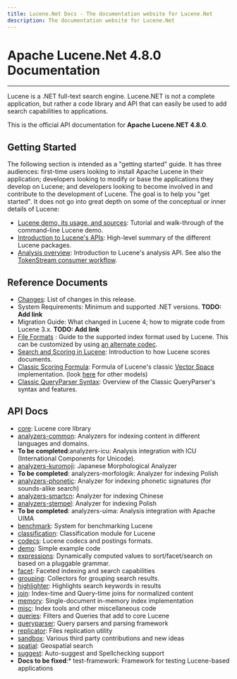```yaml
---
title: Lucene.Net Docs - The documentation website for Lucene.Net
description: The documentation website for Lucene.Net
---
```


Apache Lucene.Net 4.8.0 Documentation
===============

---------------

Lucene is a .NET full-text search engine. Lucene.NET is not a complete application, 
but rather a code library and API that can easily be used to add search capabilities
to applications.

This is the official API documentation for <b>Apache Lucene.NET 4.8.0</b>.

## Getting Started

The following section is intended as a "getting started" guide. It has three
audiences: first-time users looking to install Apache Lucene in their
application; developers looking to modify or base the applications they develop
on Lucene; and developers looking to become involved in and contribute to the
development of Lucene. The goal is to help you "get started". It does not go into great depth
on some of the conceptual or inner details of Lucene:

* [Lucene demo, its usage, and sources](xref:Lucene.Net.Demo): Tutorial and walk-through of the command-line Lucene demo.
* [Introduction to Lucene's APIs](xref:Lucene.Net): High-level summary of the different Lucene packages.
* [Analysis overview](xref:Lucene.Net.Analysis): Introduction to Lucene's analysis API. See also the [TokenStream consumer workflow](xref:Lucene.Net.Analysis.TokenStream).

## Reference Documents

* [Changes](https://github.com/apache/lucenenet/releases/tag/Lucene.Net_4_8_0): List of changes in this release.
* System Requirements: Minimum and supported .NET versions. __TODO: Add link__
* Migration Guide: What changed in Lucene 4; how to migrate code from Lucene 3.x. __TODO: Add link__
* [File Formats](xref:Lucene.Net.Codecs.Lucene46) : Guide to the supported index format used by Lucene.  This can be customized by using [an alternate codec](xref:Lucene.Net.Codecs).
* [Search and Scoring in Lucene](xref:Lucene.Net.Search): Introduction to how Lucene scores documents.
* [Classic Scoring Formula](xref:Lucene.Net.Search.Similarities.TFIDFSimilarity): Formula of Lucene's classic [Vector Space](http://en.wikipedia.org/wiki/Vector_Space_Model) implementation. (look [here](xref:Lucene.Net.Search.Similarities) for other models)
* [Classic QueryParser Syntax](xref:Lucene.Net.QueryParsers.Classic): Overview of the Classic QueryParser's syntax and features.

## API Docs

* [core](xref:Lucene.Net): Lucene core library
* [analyzers-common](xref:Lucene.Net.Analysis): Analyzers for indexing content in different languages and domains.
* __To be completed__:analyzers-icu: Analysis integration with ICU (International Components for Unicode).
* [analyzers-kuromoji](xref:Lucene.Net.Analysis.Jn): Japanese Morphological Analyzer
* __To be completed__: analyzers-morfologik: Analyzer for indexing Polish
* [analyzers-phonetic](xref:Lucene.Net.Analysis.Phonetic): Analyzer for indexing phonetic signatures (for sounds-alike search)
* [analyzers-smartcn](xref:Lucene.Net.Analysis.Cn.Smart): Analyzer for indexing Chinese
* [analyzers-stempel](xref:Lucene.Net.Analysis.Stempel): Analyzer for indexing Polish
* __To be completed__: analyzers-uima: Analysis integration with Apache UIMA
* [benchmark](xref:Lucene.Net.Cli.Benchmark): System for benchmarking Lucene
* [classification](xref:Lucene.Net.Classification): Classification module for Lucene
* [codecs](xref:Lucene.Net.Codecs): Lucene codecs and postings formats.
* [demo](xref:Lucene.Net.Demo): Simple example code
* [expressions](xref:Lucene.Net.Expressions): Dynamically computed values to sort/facet/search on based on a pluggable grammar.
* [facet](xref:Lucene.Net.Facet): Faceted indexing and search capabilities
* [grouping](xref:Lucene.Net.Search.Grouping): Collectors for grouping search results.
* [highlighter](xref:Lucene.Net.Search.Highlight): Highlights search keywords in results
* [join](xref:Lucene.Net.Join): Index-time and Query-time joins for normalized content
* [memory](xref:Lucene.Net.Index.Memory): Single-document in-memory index implementation
* [misc](xref:Lucene.Net.Misc): Index tools and other miscellaneous code
* [queries](xref:Lucene.Net.Queries): Filters and Queries that add to core Lucene
* [queryparser](xref:Lucene.Net.QueryParsers.Classic): Query parsers and parsing framework
* [replicator](xref:Lucene.Net.Replicator): Files replication utility
* [sandbox](xref:Lucene.Net.Sandbox): Various third party contributions and new ideas
* [spatial](xref:Lucene.Net.Spatial): Geospatial search
* [suggest](xref:Lucene.Net.Search.Suggest): Auto-suggest and Spellchecking support
* __Docs to be fixed__:* test-framework: Framework for testing Lucene-based applications